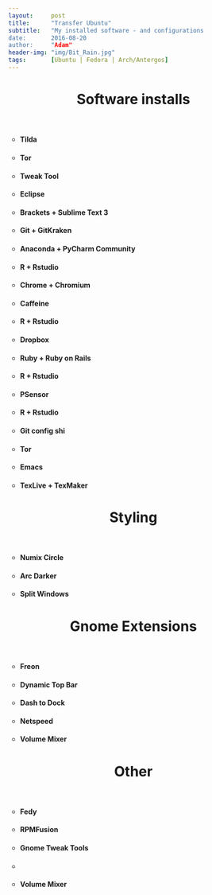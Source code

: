 ```yaml
---
layout:     post
title:      "Transfer Ubuntu"
subtitle:   "My installed software - and configurations
date:       2016-08-20
author:     "Adam"
header-img: "img/Bit_Rain.jpg"
tags:		[Ubuntu | Fedora | Arch/Antergos]
---
```


<h1><center> Software installs </center></h1>
<br>
<ul style="list-style-type:circle">
 <li><h4> Tilda </h4></li>
 <li><h4> Tor </h4></li>
 <li><h4> Tweak Tool </h4></li>
 <li><h4> Eclipse</h4></li>
 <li><h4> Brackets + Sublime Text 3</h4></li>
 <li><h4> Git + GitKraken</h4></li>
 <li><h4> Anaconda + PyCharm Community</h4></li>
 <li><h4> R + Rstudio </h4></li>
 <li><h4> Chrome + Chromium </h4></li>
 <li><h4> Caffeine </h4></li>
 <li><h4> R + Rstudio </h4></li>
 <li><h4> Dropbox </h4></li>
 <li><h4> Ruby + Ruby on Rails </h4></li>
 <li><h4> R + Rstudio </h4></li>
 <li><h4> PSensor </h4></li>
 <li><h4> R + Rstudio </h4></li>
 <li><h4> Git config shi</h4></li>
 <li><h4>Tor</h4></li>
 <li><h4>Emacs</h4></li>
 <li><h4>TexLive + TexMaker</h4></li>
</ul>

<h1><center> Styling </center></h1>
<br>
<ul style="list-style-type:circle">
 <li><h4> Numix Circle </h4></li>
 <li><h4> Arc Darker</h4></li>
 <li><h4> Split Windows </h4></li>
</ul>

<h1><center> Gnome Extensions </center></h1>
<br>
<ul style="list-style-type:circle">
 <li><h4> Freon </h4></li>
 <li><h4> Dynamic Top Bar  </h4></li>
 <li><h4> Dash to Dock </h4></li>
 <li><h4>Netspeed</h4></li>
 <li><h4>Volume Mixer</h4></li>
</ul>

<h1><center> Other </center></h1>
<br>
<ul style="list-style-type:circle">
 <li><h4> Fedy </h4></li>
 <li><h4> RPMFusion </h4></li>
 <li><h4> Gnome Tweak Tools </h4></li>
 <li><h4></h4></li>
 <li><h4>Volume Mixer</h4></li>
</ul>



